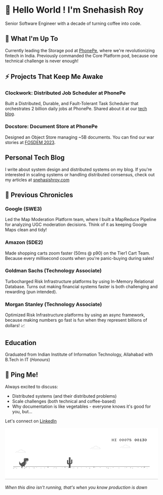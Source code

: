 # 🚀 Hello World ! I'm Snehasish Roy

Senior Software Engineer with a decade of turning coffee into code.

## 🎯 What I'm Up To
Currently leading the Storage pod at [PhonePe](https://www.phonepe.com/), where we're revolutionizing fintech in India. Previously commanded the Core Platform pod, because one technical challenge is never enough!

## ⚡ Projects That Keep Me Awake

### Clockwork: Distributed Job Scheduler at PhonePe
Built a Distributed, Durable, and Fault-Tolerant Task Scheduler that orchestrates 2 billion daily jobs at PhonePe. Shared about it at our [tech blog](https://tech.phonepe.com/clockwork-the-backbone-of-phonepes-2-billion-daily-jobs).

### Docstore: Document Store at PhonePe
Designed an Object Store managing ~5B documents. You can find our war stories at [FOSDEM 2023](https://archive.fosdem.org/2023/schedule/event/sds_lessons_learnt_glusterfs/).

## Personal Tech Blog
I write about system design and distributed systems on my blog. If you're interested in scaling systems or handling distributed consensus, check out my articles at [snehasishroy.com](https://snehasishroy.com)

## 💼 Previous Chronicles

### Google (SWE3)
Led the Map Moderation Platform team, where I built a MapReduce Pipeline for analyzing UGC moderation decisions. Think of it as keeping Google Maps clean and tidy!

### Amazon (SDE2)
Made shopping carts zoom faster (50ms @ p90) on the Tier1 Cart Team. Because every millisecond counts when you're panic-buying during sales!

### Goldman Sachs (Technology Associate)
Turbocharged Risk Infrastructure platforms by using In-Memory Relational Database. Turns out making financial systems faster is both challenging and rewarding (pun intended).

### Morgan Stanley (Technology Associate)
Optimized Risk Infrastructure platforms by using an async framework, because making numbers go fast is fun when they represent billions of dollars! 📈

## Education
Graduated from Indian Institute of Information Technology, Allahabad with B.Tech in IT (_Honours_) 

## 🤝 Ping Me!
Always excited to discuss:
- Distributed systems (and their distributed problems)
- Scale challenges (both technical and coffee-based)
- Why documentation is like vegetables - everyone knows it's good for you, but...

Let's connect on [LinkedIn](https://linkedin.com/in/snehasishroy)

![Coding Dino](https://github.com/snehasishroy/snehasishroy/blob/main/dino.gif)

_When this dino isn't running, that's when you know production is down_
